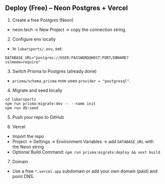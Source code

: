 ## Deploy (Free) – Neon Postgres + Vercel

1) Create a free Postgres (Neon)
- neon.tech → New Project → copy the connection string.

2) Configure env locally
- In `lubarsports/.env`, set:
```
DATABASE_URL="postgres://USER:PASSWORD@HOST:PORT/DBNAME?sslmode=require"
```

3) Switch Prisma to Postgres (already done)
- `prisma/schema.prisma` now uses `provider = "postgresql"`.

4) Migrate and seed locally
```
cd lubarsports
npm run prisma:migrate:dev -- --name init
npm run db:seed
```

5) Push your repo to GitHub

6) Vercel
- Import the repo
- Project → Settings → Environment Variables → add `DATABASE_URL` with the Neon string
- Optional Build Command: `npm run prisma:migrate:deploy && next build`

7) Domain
- Use a free `*.vercel.app` subdomain or add your own domain (paid) and point DNS.


